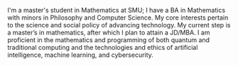 I'm a master's student in Mathematics at SMU; I have a BA in Mathematics with minors in Philosophy and Computer Science.
My core interests pertain to the science and social policy of advancing technology.  My current step is a master’s in mathematics, after which I plan to attain a JD/MBA.  I am proficient in the mathematics and programming of both quantum and traditional computing and the technologies and ethics of artificial intelligence, machine learning, and cybersecurity.
